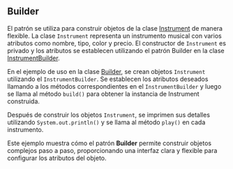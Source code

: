 ## Builder
El patrón se utiliza para construir objetos de la clase [Instrument](Instrument.java) de manera flexible. 
La clase `Instrument` representa un instrumento musical con varios atributos como nombre, tipo, color y precio. 
El constructor de `Instrument` es privado y los atributos se establecen utilizando el patrón Builder en la clase 
[InstrumentBuilder](InstrumentBuilder.java).

En el ejemplo de uso en la clase [Builder](Builder.java), se crean objetos `Instrument` utilizando el `InstrumentBuilder`. Se establecen los 
atributos deseados llamando a los métodos correspondientes en el `InstrumentBuilder` y luego se llama al método `build()` 
para obtener la instancia de Instrument construida.

Después de construir los objetos `Instrument`, se imprimen sus detalles utilizando `System.out.println()` y se llama al 
método `play()` en cada instrumento.

Este ejemplo muestra cómo el patrón **Builder** permite construir objetos complejos paso a paso, proporcionando una interfaz
clara y flexible para configurar los atributos del objeto.
